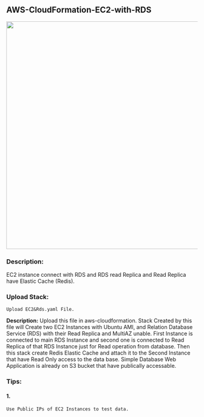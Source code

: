 ## AWS-CloudFormation-EC2-with-RDS


<img src= "https://github.com/sikandarqaisar/CloudFormation-MYSQLWebApplication/blob/master/template.jpg" width="600" height="600">







### Description:
EC2 instance connect with RDS and RDS read Replica and Read Replica have Elastic Cache (Redis).


### Upload Stack:
~~~
Upload EC2&Rds.yaml File.
~~~

**Description:**
Upload this file in aws-cloudformation. Stack Created by this file will Create two EC2 Instances with Ubuntu AMI, and Relation Database Service (RDS) with their Read Replica and MultiAZ unable. First Instance is connected to main RDS Instance and second one is connected to Read Replica of that RDS Instance just for Read operation from database. Then this stack create Redis Elastic Cache and attach it to the Second Instance that have Read Only access to the data base. Simple Database Web Application is already on S3 bucket that have publically accessable.    




### Tips:
#### 1.
~~~
Use Public IPs of EC2 Instances to test data. 
~~~
